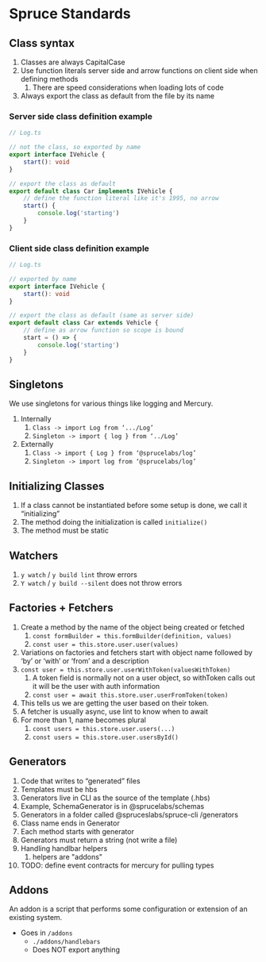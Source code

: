 # Spruce Standards

## Class syntax

1. Classes are always CapitalCase
2. Use function literals server side and arrow functions on client side when defining methods
   1. There are speed considerations when loading lots of code
3.  Always export the class as default from the file by its name

### Server side class definition example
```ts
// Log.ts

// not the class, so exported by name
export interface IVehicle {
    start(): void
}

// export the class as default
export default class Car implements IVehicle {
    // define the function literal like it's 1995, no arrow
    start() {
        console.log('starting')    
    }
}
```

### Client side class definition example
```ts
// Log.ts

// exported by name
export interface IVehicle {
    start(): void
}

// export the class as default (same as server side)
export default class Car extends Vehicle {
    // define as arrow function so scope is bound 
    start = () => {
        console.log('starting')
    }
}
```

## Singletons

We use singletons for various things like logging and Mercury. 

1. Internally 
   1. `Class -> import Log from ‘.../Log’`
   2. `Singleton -> import { log } from ‘../Log’`
2. Externally
   1. `Class -> import { Log } from ‘@sprucelabs/log’`
   2. `Singleton -> import log from ‘@sprucelabs/log’`

## Initializing Classes

1. If a class cannot be instantiated before some setup is done, we call it “initializing”
2. The method doing the initialization is called `initialize()`
3. The method must be static

## Watchers

1. `y watch` / `y build lint` throw errors
2. `Y watch` / `y build --silent` does not throw errors


## Factories + Fetchers

1. Create a method by the name of the object being created or fetched
   1. `const formBuilder = this.formBuilder(definition, values)`
   2. `const user = this.store.user.user(values)`
2. Variations on factories and fetchers start with object name followed by ‘by’ or ‘with’ or ‘from’ and a description
3. `const user = this.store.user.userWithToken(valuesWithToken)`
   1. A token field is normally not on a user object, so withToken calls out it will be the user with auth information
   2. `const user = await this.store.user.userFromToken(token)`
4. This tells us we are getting the user based on their token. 
5. A fetcher is usually async, use lint to know when to await
6. For more than 1, name becomes plural
   1. `const users = this.store.user.users(...)`
   2. `const users = this.store.user.usersById()`

## Generators

1. Code that writes to “generated” files
2. Templates must be hbs
3. Generators live in CLI  as the source of the template (.hbs)
4. Example, SchemaGenerator is in @sprucelabs/schemas
5. Generators in a folder called @spruceslabs/spruce-cli /generators
6. Class name ends in Generator
7. Each method starts with generator
8. Generators must return a string (not write a file)
9. Handling handlbar helpers
   1.  helpers are "addons"
10. TODO: define event contracts for mercury for pulling types

## **Addons**

An addon is a script that performs some configuration or extension of an existing system.

* Goes in `/addons`
  * `./addons/handlebars`
  * Does NOT export anything

